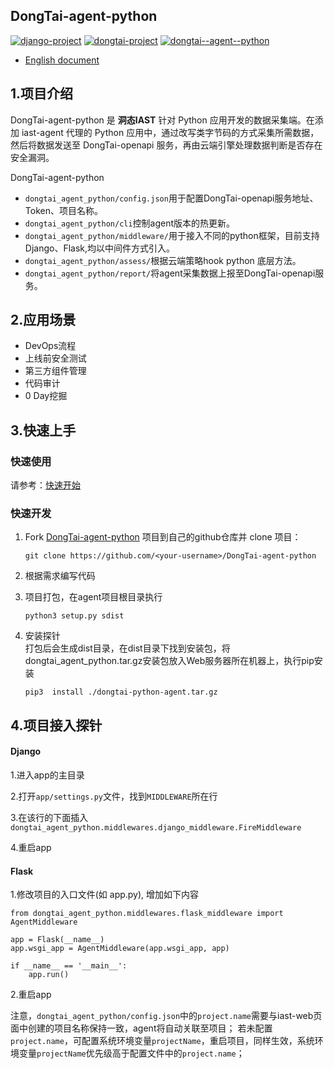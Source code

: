 ## DongTai-agent-python

[![django-project](https://img.shields.io/badge/django%20versions-3.2.8-blue)](https://www.djangoproject.com/)
[![dongtai-project](https://img.shields.io/badge/dongtai%20versions-beta-green)](https://github.com/huoxianclub/dongtai)
[![dongtai--agent--python](https://img.shields.io/badge/dongtai--agent--python-v1.0.6-lightgrey)](https://github.com/huoxianclub/dongtai-web)

- [English document](README.md)

## 1.项目介绍
DongTai-agent-python 是 **洞态IAST** 针对 Python 应用开发的数据采集端。在添加 iast-agent 代理的 Python 应用中，通过改写类字节码的方式采集所需数据，然后将数据发送至 DongTai-openapi 服务，再由云端引擎处理数据判断是否存在安全漏洞。

DongTai-agent-python  

- `dongtai_agent_python/config.json`用于配置DongTai-openapi服务地址、Token、项目名称。
- `dongtai_agent_python/cli`控制agent版本的热更新。
- `dongtai_agent_python/middleware/`用于接入不同的python框架，目前支持Django、Flask,均以中间件方式引入。
- `dongtai_agent_python/assess/`根据云端策略hook python 底层方法。
- `dongtai_agent_python/report/`将agent采集数据上报至DongTai-openapi服务。


## 2.应用场景

- DevOps流程
- 上线前安全测试
- 第三方组件管理
- 代码审计
- 0 Day挖掘


## 3.快速上手

### 快速使用

请参考：[快速开始](https://hxsecurity.github.io/DongTai-Doc/#/doc/tutorial/quickstart)

### 快速开发

1. Fork [DongTai-agent-python](https://github.com/HXSecurity/DongTai-agent-python) 项目到自己的github仓库并 clone 项目：

   ```shell
   git clone https://github.com/<your-username>/DongTai-agent-python
   ```

2. 根据需求编写代码

3. 项目打包，在agent项目根目录执行
     ```shell
     python3 setup.py sdist
     ```

4. 安装探针<br>
   打包后会生成dist目录，在dist目录下找到安装包，将dongtai_agent_python.tar.gz安装包放入Web服务器所在机器上，执行pip安装
 
      ```shell
      pip3  install ./dongtai-python-agent.tar.gz 
      ```
  
## 4.项目接入探针

#### Django 

1.进入app的主目录

2.打开`app/settings.py`文件，找到`MIDDLEWARE`所在行

3.在该行的下面插入`dongtai_agent_python.middlewares.django_middleware.FireMiddleware`

4.重启app

#### Flask
1.修改项目的入口文件(如 app.py), 增加如下内容
     
    from dongtai_agent_python.middlewares.flask_middleware import AgentMiddleware
    
    app = Flask(__name__)  
    app.wsgi_app = AgentMiddleware(app.wsgi_app, app) 
    
    if __name__ == '__main__':
        app.run()  
        
2.重启app
     
        
注意，`dongtai_agent_python/config.json`中的`project.name`需要与iast-web页面中创建的项目名称保持一致，agent将自动关联至项目；
若未配置`project.name`，可配置系统环境变量`projectName`，重启项目，同样生效，系统环境变量`projectName`优先级高于配置文件中的`project.name`； 



